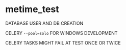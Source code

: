 # metime_test

DATABASE USER AND DB CREATION

CELERY `--pool=solo` FOR WINDOWS DEVELOPMENT

CELERY TASKS MIGHT FAIL AT TEST ONCE OR TWICE